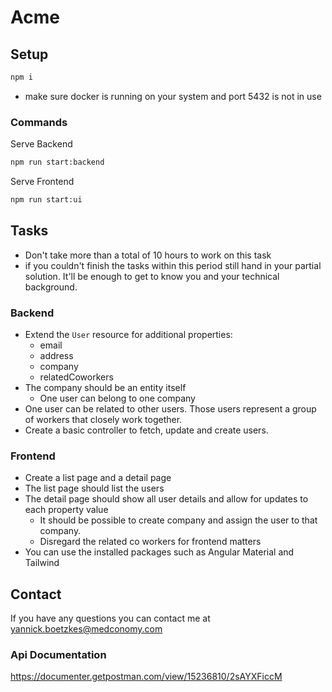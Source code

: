 # Acme

## Setup
```sh
npm i
```
- make sure docker is running on your system and port 5432 is not in use

### Commands

Serve Backend
```sh
npm run start:backend
```

Serve Frontend
```sh
npm run start:ui
```

## Tasks

- Don't take more than a total of 10 hours to work on this task
- if you couldn't finish the tasks within this period still hand in your partial solution. It'll be enough
  to get to know you and your technical background.

### Backend
- Extend the `User` resource for additional properties:
  - email
  - address
  - company
  - relatedCoworkers
- The company should be an entity itself 
    - One user can belong to one company
- One user can be related to other users. Those users represent a group of workers that closely work together.
- Create a basic controller to fetch, update and create users.

### Frontend
- Create a list page and a detail page
- The list page should list the users
- The detail page should show all user details and allow for updates to each property value
  - It should be possible to create company and assign the user to that company. 
  - Disregard the related co workers for frontend matters 
- You can use the installed packages such as Angular Material and Tailwind

## Contact
If you have any questions you can contact me at <a href="mailto:yannick.boetzkes@medconomy.com">yannick.boetzkes@medconomy.com</a>


### Api Documentation
https://documenter.getpostman.com/view/15236810/2sAYXFiccM
